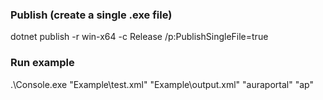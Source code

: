 ### Publish (create a single .exe file)
dotnet publish -r win-x64 -c Release /p:PublishSingleFile=true

### Run example
.\Console.exe "Example\test.xml" "Example\output.xml" "auraportal" "ap"